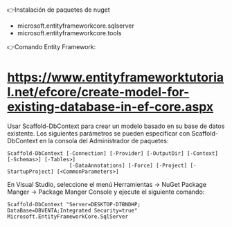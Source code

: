 ﻿
👉Instalación de paquetes de nuget

- microsoft.entityframeworkcore.sqlserver
- microsoft.entityframeworkcore.tools

👉Comando Entity Framework:
# https://www.entityframeworktutorial.net/efcore/create-model-for-existing-database-in-ef-core.aspx
Usar Scaffold-DbContext para crear un modelo basado en su base de datos existente. Los siguientes
parámetros se pueden especificar con Scaffold-DbContext en la consola del Administrador de paquetes:

    Scaffold-DbContext [-Connection] [-Provider] [-OutputDir] [-Context] [-Schemas>] [-Tables>] 
                        [-DataAnnotations] [-Force] [-Project] [-StartupProject] [<CommonParameters>]

En Visual Studio, seleccione el menú Herramientas -> NuGet Package Manger -> Package Manger Console y
ejecute el siguiente comando:

    Scaffold-DbContext "Server=DESKTOP-D7BNDHP; DataBase=DBVENTA;Integrated Security=true" Microsoft.EntityFrameworkCore.SqlServer


